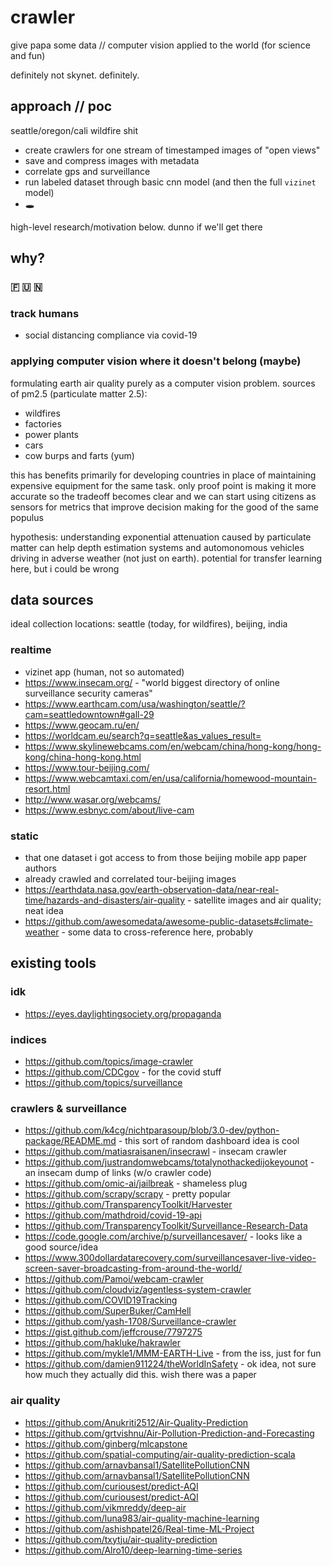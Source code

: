 # crawler

give papa some data // computer vision applied to the world (for science and fun)

definitely not skynet. definitely.

## approach // poc

seattle/oregon/cali wildfire shit

- create crawlers for one stream of timestamped images of "open views"
- save and compress images with metadata
- correlate gps and surveillance
- run labeled dataset through basic cnn model (and then the full `vizinet` model)
- 🕳️

high-level research/motivation below. dunno if we'll get there

## why?

### 🇫 🇺 🇳

### track humans
- social distancing compliance via covid-19

### applying computer vision where it doesn't belong (maybe)

formulating earth air quality purely as a computer vision problem. sources of pm2.5 (particulate matter 2.5):
- wildfires
- factories
- power plants 
- cars
- cow burps and farts (yum)

this has benefits primarily for developing countries in place of maintaining expensive equipment for the same task. only proof point is making it more accurate so the tradeoff becomes clear and we can start using citizens as sensors for metrics that improve decision making for the good of the same populus

hypothesis: understanding exponential attenuation caused by particulate matter can help depth estimation systems and automonomous vehicles driving in adverse weather (not just on earth). potential for transfer learning here, but i could be wrong

## data sources

ideal collection locations: seattle (today, for wildfires), beijing, india

### realtime

- vizinet app (human, not so automated)
- https://www.insecam.org/ - "world biggest directory of online surveillance security cameras"
- https://www.earthcam.com/usa/washington/seattle/?cam=seattledowntown#gall-29
- https://www.geocam.ru/en/
- https://worldcam.eu/search?q=seattle&as_values_result=
- https://www.skylinewebcams.com/en/webcam/china/hong-kong/hong-kong/china-hong-kong.html
- https://www.tour-beijing.com/
- https://www.webcamtaxi.com/en/usa/california/homewood-mountain-resort.html
- http://www.wasar.org/webcams/
- https://www.esbnyc.com/about/live-cam

### static

- that one dataset i got access to from those beijing mobile app paper authors
- already crawled and correlated tour-beijing images
- https://earthdata.nasa.gov/earth-observation-data/near-real-time/hazards-and-disasters/air-quality - satellite images and air quality; neat idea
- https://github.com/awesomedata/awesome-public-datasets#climate-weather - some data to cross-reference here, probably

## existing tools

### idk
- https://eyes.daylightingsociety.org/propaganda

### indices
- https://github.com/topics/image-crawler
- https://github.com/CDCgov - for the covid stuff
- https://github.com/topics/surveillance

### crawlers & surveillance
- https://github.com/k4cg/nichtparasoup/blob/3.0-dev/python-package/README.md - this sort of random dashboard idea is cool
- https://github.com/matiasraisanen/insecrawl - insecam crawler
- https://github.com/justrandomwebcams/totalynothackedijokeyounot - an insecam dump of links (w/o crawler code)
- https://github.com/omic-ai/jailbreak - shameless plug
- https://github.com/scrapy/scrapy - pretty popular
- https://github.com/TransparencyToolkit/Harvester
- https://github.com/mathdroid/covid-19-api
- https://github.com/TransparencyToolkit/Surveillance-Research-Data
- https://code.google.com/archive/p/surveillancesaver/ - looks like a good source/idea
- https://www.300dollardatarecovery.com/surveillancesaver-live-video-screen-saver-broadcasting-from-around-the-world/
- https://github.com/Pamoi/webcam-crawler
- https://github.com/cloudviz/agentless-system-crawler
- https://github.com/COVID19Tracking
- https://github.com/SuperBuker/CamHell
- https://github.com/yash-1708/Surveillance-crawler
- https://gist.github.com/jeffcrouse/7797275
- https://github.com/hakluke/hakrawler
- https://github.com/mykle1/MMM-EARTH-Live - from the iss, just for fun
- https://github.com/damien911224/theWorldInSafety - ok idea, not sure how much they actually did this. wish there was a paper

### air quality
- https://github.com/Anukriti2512/Air-Quality-Prediction
- https://github.com/grtvishnu/Air-Pollution-Prediction-and-Forecasting
- https://github.com/ginberg/mlcapstone
- https://github.com/spatial-computing/air-quality-prediction-scala
- https://github.com/arnavbansal1/SatellitePollutionCNN
- https://github.com/arnavbansal1/SatellitePollutionCNN
- https://github.com/curiousest/predict-AQI
- https://github.com/curiousest/predict-AQI
- https://github.com/vikmreddy/deep-air
- https://github.com/luna983/air-quality-machine-learning
- https://github.com/ashishpatel26/Real-time-ML-Project
- https://github.com/txytju/air-quality-prediction
- https://github.com/Alro10/deep-learning-time-series
